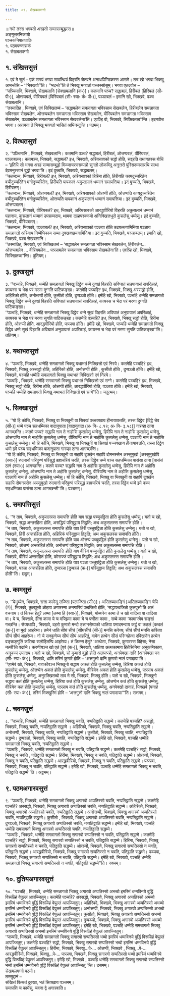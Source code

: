 ```yaml
---
title: ०१. सेखबलवग्गो

---
```

॥ नमो तस्स भगवतो अरहतो सम्मासम्बुद्धस्स॥  
अङ्गुत्तरनिकायो  
पञ्चकनिपातपाळि  
१. पठमपण्णासकं  
१. सेखबलवग्गो  


## १. संखित्तसुत्तं

१. एवं मे सुतं – एकं समयं भगवा सावत्थियं विहरति जेतवने अनाथपिण्डिकस्स आरामे। तत्र खो भगवा भिक्खू आमन्तेसि – ‘‘भिक्खवो’’ति। ‘‘भदन्ते’’ति ते भिक्खू भगवतो पच्चस्सोसुम्। भगवा एतदवोच –  
‘‘पञ्चिमानि, भिक्खवे, सेखबलानि [सेक्खबलानि (क॰)]। कतमानि पञ्च? सद्धाबलं, हिरीबलं [हिरिबलं (सी॰ पी॰)], ओत्तप्पबलं, वीरियबलं [विरियबलं (सी॰ स्या॰ कं॰ पी॰)], पञ्ञाबलं – इमानि खो, भिक्खवे, पञ्च सेखबलानि।  
‘‘तस्मातिह , भिक्खवे, एवं सिक्खितब्बं – ‘सद्धाबलेन समन्नागता भविस्साम सेखबलेन, हिरीबलेन समन्नागता भविस्साम सेखबलेन, ओत्तप्पबलेन समन्नागता भविस्साम सेखबलेन, वीरियबलेन समन्नागता भविस्साम सेखबलेन, पञ्ञाबलेन समन्नागता भविस्साम सेखबलेना’ति। एवञ्हि वो, भिक्खवे, सिक्खितब्ब’’न्ति। इदमवोच भगवा। अत्तमना ते भिक्खू भगवतो भासितं अभिनन्दुन्ति। पठमम्।  


## २. वित्थतसुत्तं

२. ‘‘पञ्चिमानि , भिक्खवे, सेखबलानि। कतमानि पञ्च? सद्धाबलं, हिरीबलं, ओत्तप्पबलं, वीरियबलं, पञ्ञाबलम्। कतमञ्च, भिक्खवे, सद्धाबलं? इध, भिक्खवे, अरियसावको सद्धो होति, सद्दहति तथागतस्स बोधिं – ‘इतिपि सो भगवा अरहं सम्मासम्बुद्धो विज्जाचरणसम्पन्नो सुगतो लोकविदू अनुत्तरो पुरिसदम्मसारथि सत्था देवमनुस्सानं बुद्धो भगवा’ति। इदं वुच्चति, भिक्खवे, सद्धाबलम्।  
‘‘कतमञ्च, भिक्खवे, हिरीबलं? इध, भिक्खवे, अरियसावको हिरिमा होति, हिरीयति कायदुच्चरितेन वचीदुच्चरितेन मनोदुच्चरितेन, हिरीयति पापकानं अकुसलानं धम्मानं समापत्तिया। इदं वुच्चति, भिक्खवे, हिरीबलम्।  
‘‘कतमञ्च, भिक्खवे, ओत्तप्पबलं? इध, भिक्खवे, अरियसावको ओत्तप्पी होति, ओत्तप्पति कायदुच्चरितेन वचीदुच्चरितेन मनोदुच्चरितेन, ओत्तप्पति पापकानं अकुसलानं धम्मानं समापत्तिया। इदं वुच्चति, भिक्खवे, ओत्तप्पबलम्।  
‘‘कतमञ्च, भिक्खवे, वीरियबलं? इध, भिक्खवे, अरियसावको आरद्धवीरियो विहरति अकुसलानं धम्मानं पहानाय, कुसलानं धम्मानं उपसम्पदाय, थामवा दळ्हपरक्कमो अनिक्खित्तधुरो कुसलेसु धम्मेसु। इदं वुच्चति, भिक्खवे, वीरियबलम्।  
‘‘कतमञ्च, भिक्खवे, पञ्ञाबलं? इध, भिक्खवे, अरियसावको पञ्ञवा होति उदयत्थगामिनिया पञ्ञाय समन्नागतो अरियाय निब्बेधिकाय सम्मा दुक्खक्खयगामिनिया। इदं वुच्चति, भिक्खवे, पञ्ञाबलम्। इमानि खो, भिक्खवे, पञ्च सेखबलानि।  
‘‘तस्मातिह, भिक्खवे, एवं सिक्खितब्बं – ‘सद्धाबलेन समन्नागता भविस्साम सेखबलेन, हिरीबलेन… ओत्तप्पबलेन … वीरियबलेन… पञ्ञाबलेन समन्नागता भविस्साम सेखबलेना’ति। एवञ्हि खो, भिक्खवे, सिक्खितब्ब’’न्ति। दुतियम्।  


## ३. दुक्खसुत्तं

३. ‘‘पञ्चहि, भिक्खवे, धम्मेहि समन्नागतो भिक्खु दिट्ठेव धम्मे दुक्खं विहरति सविघातं सउपायासं सपरिळाहं, कायस्स च भेदा परं मरणा दुग्गति पाटिकङ्खा। कतमेहि पञ्चहि? इध, भिक्खवे, भिक्खु अस्सद्धो होति, अहिरिको होति, अनोत्तप्पी होति, कुसीतो होति, दुप्पञ्ञो होति। इमेहि खो, भिक्खवे, पञ्चहि धम्मेहि समन्नागतो भिक्खु दिट्ठेव धम्मे दुक्खं विहरति सविघातं सउपायासं सपरिळाहं, कायस्स च भेदा परं मरणा दुग्गति पाटिकङ्खा।  
‘‘पञ्चहि, भिक्खवे, धम्मेहि समन्नागतो भिक्खु दिट्ठेव धम्मे सुखं विहरति अविघातं अनुपायासं अपरिळाहं, कायस्स च भेदा परं मरणा सुगति पाटिकङ्खा। कतमेहि पञ्चहि? इध, भिक्खवे, भिक्खु सद्धो होति, हिरीमा होति, ओत्तप्पी होति, आरद्धवीरियो होति, पञ्ञवा होति। इमेहि खो, भिक्खवे, पञ्चहि धम्मेहि समन्नागतो भिक्खु दिट्ठेव धम्मे सुखं विहरति अविघातं अनुपायासं अपरिळाहं, कायस्स च भेदा परं मरणा सुगति पाटिकङ्खा’’ति। ततियम्।  


## ४. यथाभतसुत्तं

४. ‘‘पञ्चहि, भिक्खवे, धम्मेहि समन्नागतो भिक्खु यथाभतं निक्खित्तो एवं निरये। कतमेहि पञ्चहि? इध, भिक्खवे, भिक्खु अस्सद्धो होति, अहिरिको होति, अनोत्तप्पी होति , कुसीतो होति , दुप्पञ्ञो होति। इमेहि खो, भिक्खवे, पञ्चहि धम्मेहि समन्नागतो भिक्खु यथाभतं निक्खित्तो एवं निरये।  
‘‘पञ्चहि , भिक्खवे, धम्मेहि समन्नागतो भिक्खु यथाभतं निक्खित्तो एवं सग्गे। कतमेहि पञ्चहि? इध, भिक्खवे, भिक्खु सद्धो होति, हिरीमा होति, ओत्तप्पी होति, आरद्धवीरियो होति, पञ्ञवा होति। इमेहि खो, भिक्खवे, पञ्चहि धम्मेहि समन्नागतो भिक्खु यथाभतं निक्खित्तो एवं सग्गे’’ति। चतुत्थम्।  


## ५. सिक्खासुत्तं

५. ‘‘यो हि कोचि, भिक्खवे, भिक्खु वा भिक्खुनी वा सिक्खं पच्चक्खाय हीनायावत्तति, तस्स दिट्ठेव [दिट्ठे चेव (सी॰)] धम्मे पञ्च सहधम्मिका वादानुपाता [वादानुवादा (अ॰ नि॰ ८.१२; अ॰ नि॰ ३.५८)] गारय्हा ठाना आगच्छन्ति। कतमे पञ्च? सद्धापि नाम ते नाहोसि कुसलेसु धम्मेसु, हिरीपि नाम ते नाहोसि कुसलेसु धम्मेसु, ओत्तप्पम्पि नाम ते नाहोसि कुसलेसु धम्मेसु, वीरियम्पि नाम ते नाहोसि कुसलेसु धम्मेसु, पञ्ञापि नाम ते नाहोसि कुसलेसु धम्मेसु। यो हि कोचि, भिक्खवे, भिक्खु वा भिक्खुनी वा सिक्खं पच्चक्खाय हीनायावत्तति, तस्स दिट्ठेव धम्मे इमे पञ्च सहधम्मिका वादानुपाता गारय्हा ठाना आगच्छन्ति।  
‘‘यो हि कोचि, भिक्खवे, भिक्खु वा भिक्खुनी वा सहापि दुक्खेन सहापि दोमनस्सेन अस्सुमुखो [अस्सुमुखोपि (स्या॰)] रुदमानो परिपुण्णं परिसुद्धं ब्रह्मचरियं चरति, तस्स दिट्ठेव धम्मे पञ्च सहधम्मिका पासंसा ठाना [पासंसं ठानं (स्या॰)] आगच्छन्ति। कतमे पञ्च? सद्धापि नाम ते अहोसि कुसलेसु धम्मेसु, हिरीपि नाम ते अहोसि कुसलेसु धम्मेसु, ओत्तप्पम्पि नाम ते अहोसि कुसलेसु धम्मेसु, वीरियम्पि नाम ते अहोसि कुसलेसु धम्मेसु, पञ्ञापि नाम ते अहोसि कुसलेसु धम्मेसु। यो हि कोचि, भिक्खवे, भिक्खु वा भिक्खुनी वा सहापि दुक्खेन सहापि दोमनस्सेन अस्सुमुखो रुदमानो परिपुण्णं परिसुद्धं ब्रह्मचरियं चरति, तस्स दिट्ठेव धम्मे इमे पञ्च सहधम्मिका पासंसा ठाना आगच्छन्ती’’ति। पञ्चमम्।  


## ६. समापत्तिसुत्तं

६. ‘‘न ताव, भिक्खवे, अकुसलस्स समापत्ति होति याव सद्धा पच्चुपट्ठिता होति कुसलेसु धम्मेसु। यतो च खो, भिक्खवे, सद्धा अन्तरहिता होति, असद्धियं परियुट्ठाय तिट्ठति; अथ अकुसलस्स समापत्ति होति।  
‘‘न ताव, भिक्खवे, अकुसलस्स समापत्ति होति याव हिरी पच्चुपट्ठिता होति कुसलेसु धम्मेसु। यतो च खो, भिक्खवे, हिरी अन्तरहिता होति, अहिरिकं परियुट्ठाय तिट्ठति; अथ अकुसलस्स समापत्ति होति।  
‘‘न ताव, भिक्खवे, अकुसलस्स समापत्ति होति याव ओत्तप्पं पच्चुपट्ठितं होति कुसलेसु धम्मेसु। यतो च खो, भिक्खवे, ओत्तप्पं अन्तरहितं होति, अनोत्तप्पं परियुट्ठाय तिट्ठति; अथ अकुसलस्स समापत्ति होति।  
‘‘न ताव, भिक्खवे, अकुसलस्स समापत्ति होति याव वीरियं पच्चुपट्ठितं होति कुसलेसु धम्मेसु। यतो च खो, भिक्खवे, वीरियं अन्तरहितं होति, कोसज्जं परियुट्ठाय तिट्ठति; अथ अकुसलस्स समापत्ति होति।  
‘‘न ताव, भिक्खवे, अकुसलस्स समापत्ति होति याव पञ्ञा पच्चुपट्ठिता होति कुसलेसु धम्मेसु। यतो च खो, भिक्खवे, पञ्ञा अन्तरहिता होति, दुप्पञ्ञा [दुप्पञ्ञं (क॰)] परियुट्ठाय तिट्ठति; अथ अकुसलस्स समापत्ति होती’’ति। छट्ठम्।  


## ७. कामसुत्तं

७. ‘‘येभुय्येन, भिक्खवे, सत्ता कामेसु लळिता [पलाळिता (सी॰)]। असितब्याभङ्गिं [असितब्याभङ्गि चेपि (?)], भिक्खवे, कुलपुत्तो ओहाय अगारस्मा अनगारियं पब्बजितो होति, ‘सद्धापब्बजितो कुलपुत्तो’ति अलं वचनाय। तं किस्स हेतु? लब्भा [लब्भा हि (स्या॰)], भिक्खवे, योब्बनेन कामा ते च खो यादिसा वा तादिसा वा। ये च, भिक्खवे, हीना कामा ये च मज्झिमा कामा ये च पणीता कामा , सब्बे कामा ‘कामा’त्वेव सङ्खं गच्छन्ति। सेय्यथापि , भिक्खवे, दहरो कुमारो मन्दो उत्तानसेय्यको धातिया पमादमन्वाय कट्ठं वा कठलं [कथलं (क॰)] वा मुखे आहरेय्य। तमेनं धाति सीघं सीघं [सीघसीघं (सी॰)] मनसि करेय्य; सीघं सीघं मनसि करित्वा सीघं सीघं आहरेय्य। नो चे सक्कुणेय्य सीघं सीघं आहरितुं, वामेन हत्थेन सीसं परिग्गहेत्वा दक्खिणेन हत्थेन वङ्कङ्गुलिं करित्वा सलोहितम्पि आहरेय्य। तं किस्स हेतु? ‘अत्थेसा, भिक्खवे, कुमारस्स विहेसा; नेसा नत्थी’ति वदामि। करणीयञ्च खो एतं [एवं (क॰)], भिक्खवे, धातिया अत्थकामाय हितेसिनिया अनुकम्पिकाय, अनुकम्पं उपादाय। यतो च खो, भिक्खवे, सो कुमारो वुद्धो होति अलंपञ्ञो, अनपेक्खा दानि [अनपेक्खा पन (सी॰ स्या॰ कं॰)], भिक्खवे, धाति तस्मिं कुमारे होति – ‘अत्तगुत्तो दानि कुमारो नालं पमादाया’ति।  
‘‘एवमेवं खो, भिक्खवे, यावकीवञ्च भिक्खुनो सद्धाय अकतं होति कुसलेसु धम्मेसु, हिरिया अकतं होति कुसलेसु धम्मेसु, ओत्तप्पेन अकतं होति कुसलेसु धम्मेसु, वीरियेन अकतं होति कुसलेसु धम्मेसु, पञ्ञाय अकतं होति कुसलेसु धम्मेसु, अनुरक्खितब्बो ताव मे सो, भिक्खवे, भिक्खु होति। यतो च खो, भिक्खवे, भिक्खुनो सद्धाय कतं होति कुसलेसु धम्मेसु, हिरिया कतं होति कुसलेसु धम्मेसु, ओत्तप्पेन कतं होति कुसलेसु धम्मेसु, वीरियेन कतं होति कुसलेसु धम्मेसु, पञ्ञाय कतं होति कुसलेसु धम्मेसु, अनपेक्खो दानाहं, भिक्खवे [पनाहं (सी॰ स्या॰ कं॰)], तस्मिं भिक्खुस्मिं होमि – ‘अत्तगुत्तो दानि भिक्खु नालं पमादाया’’’ति। सत्तमम्।  


## ८. चवनसुत्तं

८. ‘‘पञ्चहि, भिक्खवे, धम्मेहि समन्नागतो भिक्खु चवति, नप्पतिट्ठाति सद्धम्मे। कतमेहि पञ्चहि? असद्धो, भिक्खवे, भिक्खु चवति, नप्पतिट्ठाति सद्धम्मे । अहिरिको, भिक्खवे, भिक्खु चवति, नप्पतिट्ठाति सद्धम्मे। अनोत्तप्पी, भिक्खवे, भिक्खु चवति, नप्पतिट्ठाति सद्धम्मे। कुसीतो, भिक्खवे, भिक्खु चवति, नप्पतिट्ठाति सद्धम्मे। दुप्पञ्ञो, भिक्खवे, भिक्खु चवति, नप्पतिट्ठाति सद्धम्मे। इमेहि खो, भिक्खवे, पञ्चहि धम्मेहि समन्नागतो भिक्खु चवति, नप्पतिट्ठाति सद्धम्मे।  
‘‘पञ्चहि , भिक्खवे, धम्मेहि समन्नागतो भिक्खु न चवति, पतिट्ठाति सद्धम्मे। कतमेहि पञ्चहि? सद्धो, भिक्खवे, भिक्खु न चवति , पतिट्ठाति सद्धम्मे। हिरीमा, भिक्खवे, भिक्खु न चवति, पतिट्ठाति सद्धम्मे। ओत्तप्पी, भिक्खवे, भिक्खु न चवति, पतिट्ठाति सद्धम्मे। आरद्धवीरियो, भिक्खवे, भिक्खु न चवति, पतिट्ठाति सद्धम्मे। पञ्ञवा, भिक्खवे, भिक्खु न चवति, पतिट्ठाति सद्धम्मे। इमेहि खो, भिक्खवे, पञ्चहि धम्मेहि समन्नागतो भिक्खु न चवति, पतिट्ठाति सद्धम्मे’’ति। अट्ठमम्।  


## ९. पठमअगारवसुत्तं

९. ‘‘पञ्चहि, भिक्खवे, धम्मेहि समन्नागतो भिक्खु अगारवो अप्पतिस्सो चवति, नप्पतिट्ठाति सद्धम्मे। कतमेहि पञ्चहि? अस्सद्धो, भिक्खवे, भिक्खु अगारवो अप्पतिस्सो चवति, नप्पतिट्ठाति सद्धम्मे। अहिरिको, भिक्खवे, भिक्खु अगारवो अप्पतिस्सो चवति, नप्पतिट्ठाति सद्धम्मे। अनोत्तप्पी, भिक्खवे, भिक्खु अगारवो अप्पतिस्सो चवति, नप्पतिट्ठाति सद्धम्मे। कुसीतो , भिक्खवे, भिक्खु अगारवो अप्पतिस्सो चवति, नप्पतिट्ठाति सद्धम्मे। दुप्पञ्ञो, भिक्खवे, भिक्खु अगारवो अप्पतिस्सो चवति, नप्पतिट्ठाति सद्धम्मे। इमेहि खो, भिक्खवे, पञ्चहि धम्मेहि समन्नागतो भिक्खु अगारवो अप्पतिस्सो चवति, नप्पतिट्ठाति सद्धम्मे।  
‘‘पञ्चहि , भिक्खवे, धम्मेहि समन्नागतो भिक्खु सगारवो सप्पतिस्सो न चवति, पतिट्ठाति सद्धम्मे। कतमेहि पञ्चहि? सद्धो, भिक्खवे, भिक्खु सगारवो सप्पतिस्सो न चवति, पतिट्ठाति सद्धम्मे। हिरिमा, भिक्खवे, भिक्खु सगारवो सप्पतिस्सो न चवति, पतिट्ठाति सद्धम्मे। ओत्तप्पी, भिक्खवे, भिक्खु सगारवो सप्पतिस्सो न चवति, पतिट्ठाति सद्धम्मे। आरद्धवीरियो, भिक्खवे, भिक्खु सगारवो सप्पतिस्सो न चवति, पतिट्ठाति सद्धम्मे। पञ्ञवा, भिक्खवे, भिक्खु सगारवो सप्पतिस्सो न चवति, पतिट्ठाति सद्धम्मे। इमेहि खो, भिक्खवे, पञ्चहि धम्मेहि समन्नागतो भिक्खु सगारवो सप्पतिस्सो न चवति, पतिट्ठाति सद्धम्मे’’ति। नवमम्।  


## १०. दुतियअगारवसुत्तं

१०. ‘‘पञ्चहि , भिक्खवे, धम्मेहि समन्नागतो भिक्खु अगारवो अप्पतिस्सो अभब्बो इमस्मिं धम्मविनये वुद्धिं विरूळ्हिं वेपुल्लं आपज्जितुम्। कतमेहि पञ्चहि? अस्सद्धो, भिक्खवे, भिक्खु अगारवो अप्पतिस्सो अभब्बो इमस्मिं धम्मविनये वुद्धिं विरूळ्हिं वेपुल्लं आपज्जितुम्। अहिरिको, भिक्खवे, भिक्खु अगारवो अप्पतिस्सो अभब्बो इमस्मिं धम्मविनये वुद्धिं विरूळ्हिं वेपुल्लं आपज्जितुम्। अनोत्तप्पी, भिक्खवे, भिक्खु अगारवो अप्पतिस्सो अभब्बो इमस्मिं धम्मविनये वुद्धिं विरूळ्हिं वेपुल्लं आपज्जितुम्। कुसीतो, भिक्खवे, भिक्खु अगारवो अप्पतिस्सो अभब्बो इमस्मिं धम्मविनये वुद्धिं विरूळ्हिं वेपुल्लं आपज्जितुम्। दुप्पञ्ञो, भिक्खवे, भिक्खु अगारवो अप्पतिस्सो अभब्बो इमस्मिं धम्मविनये वुद्धिं विरूळ्हिं वेपुल्लं आपज्जितुम्। इमेहि खो, भिक्खवे, पञ्चहि धम्मेहि समन्नागतो भिक्खु अगारवो अप्पतिस्सो अभब्बो इमस्मिं धम्मविनये वुद्धिं विरूळ्हिं वेपुल्लं आपज्जितुम्।  
‘‘पञ्चहि, भिक्खवे, धम्मेहि समन्नागतो भिक्खु सगारवो सप्पतिस्सो भब्बो इमस्मिं धम्मविनये वुद्धिं विरूळ्हिं वेपुल्लं आपज्जितुम्। कतमेहि पञ्चहि? सद्धो, भिक्खवे, भिक्खु सगारवो सप्पतिस्सो भब्बो इमस्मिं धम्मविनये वुद्धिं विरूळ्हिं वेपुल्लं आपज्जितुम्। हिरीमा, भिक्खवे, भिक्खु…पे॰… ओत्तप्पी, भिक्खवे , भिक्खु…पे॰… आरद्धवीरियो, भिक्खवे, भिक्खु…पे॰… पञ्ञवा, भिक्खवे, भिक्खु सगारवो सप्पतिस्सो भब्बो इमस्मिं धम्मविनये वुद्धिं विरूळ्हिं वेपुल्लं आपज्जितुम्। इमेहि खो, भिक्खवे , पञ्चहि धम्मेहि समन्नागतो भिक्खु सगारवो सप्पतिस्सो भब्बो इमस्मिं धम्मविनये वुद्धिं विरूळ्हिं वेपुल्लं आपज्जितु’’न्ति। दसमम्।  
सेखबलवग्गो पठमो।  
तस्सुद्दानं –  
संखित्तं वित्थतं दुक्खा, भतं सिक्खाय पञ्चमम्।  
समापत्ति च कामेसु, चवना द्वे अगारवाति॥  